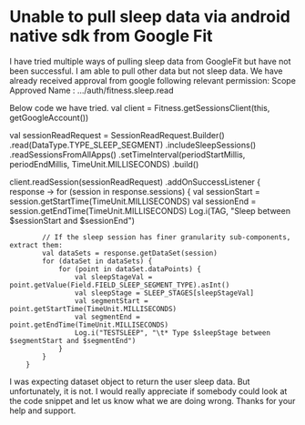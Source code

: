 
# Unable to pull sleep data via android native sdk from Google Fit

I have tried multiple ways of pulling sleep data from GoogleFit but have not been successful. I am able to pull other data but not sleep data.
We have already received approval from google following relevant permission:
Scope Approved Name : .../auth/fitness.sleep.read

Below code we have tried.
val client = Fitness.getSessionsClient(this, getGoogleAccount())

val sessionReadRequest = SessionReadRequest.Builder()
        .read(DataType.TYPE_SLEEP_SEGMENT)
        .includeSleepSessions()
        .readSessionsFromAllApps()
        .setTimeInterval(periodStartMillis, periodEndMillis, TimeUnit.MILLISECONDS)
        .build()

client.readSession(sessionReadRequest)
    .addOnSuccessListener { response ->
        for (session in response.sessions) {
            val sessionStart = session.getStartTime(TimeUnit.MILLISECONDS)
            val sessionEnd = session.getEndTime(TimeUnit.MILLISECONDS)
            Log.i(TAG, "Sleep between $sessionStart and $sessionEnd")

            // If the sleep session has finer granularity sub-components, extract them:
            val dataSets = response.getDataSet(session)
            for (dataSet in dataSets) {
                for (point in dataSet.dataPoints) {
                    val sleepStageVal = point.getValue(Field.FIELD_SLEEP_SEGMENT_TYPE).asInt()
                    val sleepStage = SLEEP_STAGES[sleepStageVal]
                    val segmentStart = point.getStartTime(TimeUnit.MILLISECONDS)
                    val segmentEnd = point.getEndTime(TimeUnit.MILLISECONDS)
                    Log.i("TESTSLEEP", "\t* Type $sleepStage between $segmentStart and $segmentEnd")
                }
            }
        }

I was expecting dataset object to return the user sleep data. But unfortunately, it is not.
I would really appreciate if somebody could look at the code snippet and let us know what we are doing wrong. Thanks for your help and support.

        